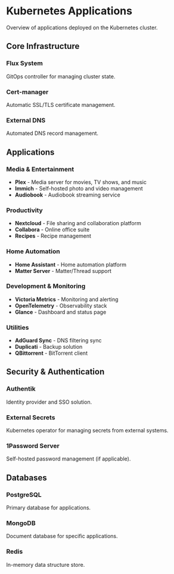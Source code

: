 # Kubernetes Applications

Overview of applications deployed on the Kubernetes cluster.

## Core Infrastructure

### Flux System
GitOps controller for managing cluster state.

### Cert-manager  
Automatic SSL/TLS certificate management.

### External DNS
Automated DNS record management.

## Applications

### Media & Entertainment
- **Plex** - Media server for movies, TV shows, and music
- **Immich** - Self-hosted photo and video management
- **Audiobook** - Audiobook streaming service

### Productivity  
- **Nextcloud** - File sharing and collaboration platform
- **Collabora** - Online office suite
- **Recipes** - Recipe management

### Home Automation
- **Home Assistant** - Home automation platform
- **Matter Server** - Matter/Thread support

### Development & Monitoring
- **Victoria Metrics** - Monitoring and alerting
- **OpenTelemetry** - Observability stack
- **Glance** - Dashboard and status page

### Utilities
- **AdGuard Sync** - DNS filtering sync
- **Duplicati** - Backup solution
- **QBittorrent** - BitTorrent client

## Security & Authentication

### Authentik
Identity provider and SSO solution.

### External Secrets
Kubernetes operator for managing secrets from external systems.

### 1Password Server
Self-hosted password management (if applicable).

## Databases

### PostgreSQL
Primary database for applications.

### MongoDB  
Document database for specific applications.

### Redis
In-memory data structure store.